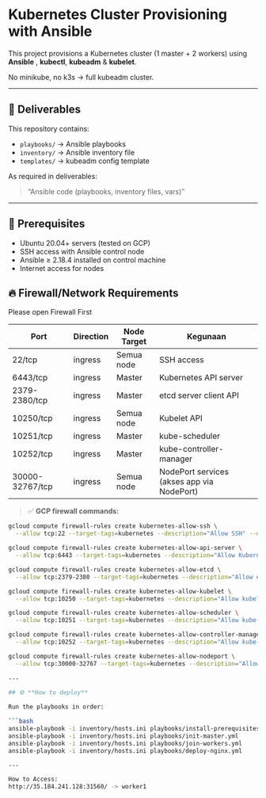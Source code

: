 # Kubernetes Cluster Provisioning with Ansible

This project provisions a Kubernetes cluster (1 master + 2 workers) using **Ansible** ,  **kubectl**, **kubeadm** &  **kubelet**.

No minikube, no k3s → full kubeadm cluster.

---

## 📂 **Deliverables**

This repository contains:

- `playbooks/` → Ansible playbooks
- `inventory/` → Ansible inventory file
- `templates/` → kubeadm config template

As required in deliverables:
> “Ansible code (playbooks, inventory files, vars)”

---

## 📝 **Prerequisites**

- Ubuntu 20.04+ servers (tested on GCP)
- SSH access with Ansible control node
- Ansible ≥ 2.18.4 installed on control machine
- Internet access for nodes

## 🔥 Firewall/Network Requirements

Please open Firewall First 

| Port               | Direction | Node Target   | Kegunaan                                 |
|-------------------|-----------|---------------|------------------------------------------|
| 22/tcp             | ingress   | Semua node    | SSH access                               |
| 6443/tcp           | ingress   | Master        | Kubernetes API server                    |
| 2379-2380/tcp      | ingress   | Master        | etcd server client API                   |
| 10250/tcp          | ingress   | Semua node    | Kubelet API                              |
| 10251/tcp          | ingress   | Master        | kube-scheduler                           |
| 10252/tcp          | ingress   | Master        | kube-controller-manager                  |
| 30000-32767/tcp    | ingress   | Semua node    | NodePort services (akses app via NodePort) |

> ✅ **GCP firewall commands:**

```bash
gcloud compute firewall-rules create kubernetes-allow-ssh \
  --allow tcp:22 --target-tags=kubernetes --description="Allow SSH" --direction=INGRESS

gcloud compute firewall-rules create kubernetes-allow-api-server \
  --allow tcp:6443 --target-tags=kubernetes --description="Allow Kubernetes API server" --direction=INGRESS

gcloud compute firewall-rules create kubernetes-allow-etcd \
  --allow tcp:2379-2380 --target-tags=kubernetes --description="Allow etcd ports" --direction=INGRESS

gcloud compute firewall-rules create kubernetes-allow-kubelet \
  --allow tcp:10250 --target-tags=kubernetes --description="Allow kubelet API" --direction=INGRESS

gcloud compute firewall-rules create kubernetes-allow-scheduler \
  --allow tcp:10251 --target-tags=kubernetes --description="Allow kube-scheduler" --direction=INGRESS

gcloud compute firewall-rules create kubernetes-allow-controller-manager \
  --allow tcp:10252 --target-tags=kubernetes --description="Allow kube-controller-manager" --direction=INGRESS

gcloud compute firewall-rules create kubernetes-allow-nodeport \
  --allow tcp:30000-32767 --target-tags=kubernetes --description="Allow NodePort range" --direction=INGRESS
  
---

## ⚙️ **How to deploy**

Run the playbooks in order:

```bash
ansible-playbook -i inventory/hosts.ini playbooks/install-prerequisites.yml
ansible-playbook -i inventory/hosts.ini playbooks/init-master.yml
ansible-playbook -i inventory/hosts.ini playbooks/join-workers.yml
ansible-playbook -i inventory/hosts.ini playbooks/deploy-nginx.yml

---

How to Access: 
http://35.184.241.128:31560/ -> worker1